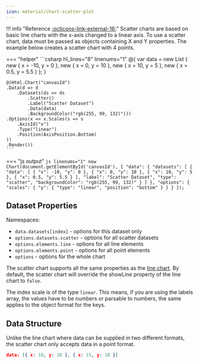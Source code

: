 ```yaml
---
icon: material/chart-scatter-plot
---
```


!!! info "Reference [:octicons-link-external-16:](https://www.chartjs.org/docs/latest/charts/scatter.html)"
	Scatter charts are based on basic line charts with the x-axis changed to a linear axis. 
	To use a scatter chart, data must be passed as objects containing X and Y properties. The example below creates a scatter chart with 4 points.

=== "helper"
	```csharp hl_lines="8" linenums="1"
	@{
		var data = new List<object> { new { x = -10, y = 0 }, new { x = 0, y = 10 }, new { x = 10, y = 5 }, new { x = 0.5, y = 5.5 } };
	}

	@(Html.Chart("canvasId")
	.Data(d => d
		.Datasets(ds => ds
			.Scatter()
			.Label("Scatter Dataset")
			.Data(data)
			.BackgroundColor("rgb(255, 99, 132)")))
	.Options(x => x.Scales(s => s
		.AxisId("x")
		.Type("linear")
		.Position(AxisPosition.Bottom)
	))
	.Render())
	```
=== "js output"
	```js linenums="1"
	new Chart(document.getElementById('canvasId'),
	{
	  "data": {
		"datasets": [
		  {
			"data": [
			  {
				"x": -10,
				"y": 0
			  },
			  {
				"x": 0,
				"y": 10
			  },
			  {
				"x": 10,
				"y": 5
			  },
			  {
				"x": 0.5,
				"y": 5.5
			  }
			],
			"label": "Scatter Dataset",
			"type": "scatter",
			"backgroundColor": "rgb(255, 99, 132)"
		  }
		]
	  },
	  "options": {
		"scales": {
		  "y": {
			"type": "linear",
			"position": "bottom"
		  }
		}
	  }
	});
	```

## Dataset Properties
	
Namespaces:

- ```data.datasets[index]``` - options for this dataset only
- ```options.datasets.scatter``` - options for all scatter datasets
- ```options.elements.line``` - options for all line elements
- ```options.elements.point``` - options for all point elements
- ```options``` - options for the whole chart

The scatter chart supports all the same properties as the [line chart](line.md). By default, the scatter chart will override the showLine property of the line chart to ```false```.

The index scale is of the type ```linear```. This means, if you are using the labels array, the values have to be numbers or parsable to numbers, the same applies to the object format for the keys.

## Data Structure
Unlike the line chart where data can be supplied in two different formats, the scatter chart only accepts data in a point format.

```json
data: [{ x: 10, y: 20 }, { x: 15, y: 10 }]
```
